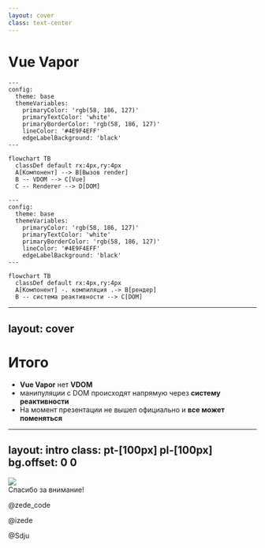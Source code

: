 ```yaml
---
layout: cover
class: text-center
---
```


# Vue Vapor

<div class="grid grid-cols-[1fr_200px_200px_1fr] gap-2" >

<div />

<v-clicks depth="2">

```mermaid
---
config:
  theme: base
  themeVariables:
    primaryColor: 'rgb(58, 186, 127)'
    primaryTextColor: 'white'
    primaryBorderColor: 'rgb(58, 186, 127)'
    lineColor: '#4E9F4EFF'
    edgeLabelBackground: 'black'
---

flowchart TB
  classDef default rx:4px,ry:4px
  A[Компонент] --> B[Вызов render]
  B -- VDOM --> C[Vue]
  C -- Renderer --> D[DOM]
```

```mermaid
---
config:
  theme: base
  themeVariables:
    primaryColor: 'rgb(58, 186, 127)'
    primaryTextColor: 'white'
    primaryBorderColor: 'rgb(58, 186, 127)'
    lineColor: '#4E9F4EFF'
    edgeLabelBackground: 'black'
---

flowchart TB
  classDef default rx:4px,ry:4px
  A[Компонент] -. компиляция .-> B[рендер]
  B -- система реактивности --> C[DOM]
```

</v-clicks>

</div>

---
layout: cover
---

# Итого

<v-clicks>

- **Vue Vapor** нет **VDOM**
- манипуляции c DOM происходят напрямую через **систему реактивности**
- На момент презентации не вышел официально и **все может поменяться**

</v-clicks>

---
layout: intro
class: pt-[100px] pl-[100px]
bg.offset: 0 0
---
<div class="mb-[50px] flex flex-row">
  <div class="w-[80px] h-[80px] bg-amber rd-full of-hidden">
    <img class="w-full h-full object-cover" src="/img/photo.png" />
  </div>
  <div class="w-[80px] h-[80px] rd-full ml-[15px]">
    <zede-icon class="w-full h-full" />
  </div>
</div>
<div class="text-4xl mb-[50px]">Спасибо за внимание!</div>
<p><file-icons-telegram /> @zede_code</p>
<p><ion-logo-twitch /> @izede</p>
<p><ion-logo-github /> @Sdju</p>

<QrCodeIntro class="w-[200px] h-[200px] absolute top-[200px] right-[80px]" />

<style> p { @apply text-[1.25rem]; } </style>